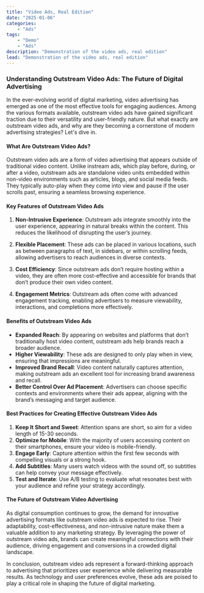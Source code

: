 ```yaml
---
title: "Video Ads, Real Edition"
date: "2025-01-06"
categories:
    - "Ads"
tags:
    - "Demo"
    - "Ads"
description: "Demonstration of the video ads, real edition"
lead: "Demonstration of the video ads, real edition"
---
```


### Understanding Outstream Video Ads: The Future of Digital Advertising

In the ever-evolving world of digital marketing, video advertising has emerged as one of the most effective tools for
engaging audiences. Among the various formats available, outstream video ads have gained significant traction due to
their versatility and user-friendly nature. But what exactly are outstream video ads, and why are they becoming a
cornerstone of modern advertising strategies? Let's dive in.

#### What Are Outstream Video Ads?

<!-- Start video zone mnyyz14532784 -->
<div id="mnyyz14532784"></div><script>if (!window.MNYYVideos) {(function () {var s = document.createElement("script");s.async = true;s.type = "text/javascript";s.src = "https://sdk-dev.moneyoyo.org/v1/video.js?pid=yn8aBIF9ytmj92XFyOxZOd1wBopu5wtTcml5tZRrj_8";var n = document.getElementsByTagName("script")[0];n.parentNode.insertBefore(s, n);})();} window.MNYYVideos = window.MNYYVideos || [];window.MNYYVideos.push({ zone: 'mnyyz14532784', gamClickURL:'%%CLICK_URL_UNESC%%' });</script>
<!-- End video zone mnyyz14532784 -->

Outstream video ads are a form of video advertising that appears outside of traditional video content. Unlike instream
ads, which play before, during, or after a video, outstream ads are standalone video units embedded within non-video
environments such as articles, blogs, and social media feeds. They typically auto-play when they come into view and
pause if the user scrolls past, ensuring a seamless browsing experience.

#### Key Features of Outstream Video Ads

1. **Non-Intrusive Experience**: Outstream ads integrate smoothly into the user experience, appearing in natural breaks
   within the content. This reduces the likelihood of disrupting the user’s journey.

2. **Flexible Placement**: These ads can be placed in various locations, such as between paragraphs of text, in
   sidebars, or within scrolling feeds, allowing advertisers to reach audiences in diverse contexts.

3. **Cost Efficiency**: Since outstream ads don’t require hosting within a video, they are often more cost-effective and
   accessible for brands that don’t produce their own video content.

4. **Engagement Metrics**: Outstream ads often come with advanced engagement tracking, enabling advertisers to measure
   viewability, interactions, and completions more effectively.

#### Benefits of Outstream Video Ads

- **Expanded Reach**: By appearing on websites and platforms that don’t traditionally host video content, outstream ads
  help brands reach a broader audience.
- **Higher Viewability**: These ads are designed to only play when in view, ensuring that impressions are meaningful.
- **Improved Brand Recall**: Video content naturally captures attention, making outstream ads an excellent tool for
  increasing brand awareness and recall.
- **Better Control Over Ad Placement**: Advertisers can choose specific contexts and environments where their ads
  appear, aligning with the brand’s messaging and target audience.

#### Best Practices for Creating Effective Outstream Video Ads

1. **Keep It Short and Sweet**: Attention spans are short, so aim for a video length of 15-30 seconds.
2. **Optimize for Mobile**: With the majority of users accessing content on their smartphones, ensure your video is
   mobile-friendly.
3. **Engage Early**: Capture attention within the first few seconds with compelling visuals or a strong hook.
4. **Add Subtitles**: Many users watch videos with the sound off, so subtitles can help convey your message effectively.
5. **Test and Iterate**: Use A/B testing to evaluate what resonates best with your audience and refine your strategy
   accordingly.

<!-- Start video zone mnyyz94275522 -->
<div id="mnyyz94275522"></div><script>if (!window.MNYYVideos) {(function () {var s = document.createElement("script");s.async = true;s.type = "text/javascript";s.src = "https://sdk-dev.moneyoyo.org/v1/video.js?pid=yn8aBIF9ytmj92XFyOxZOd1wBopu5wtTcml5tZRrj_8";var n = document.getElementsByTagName("script")[0];n.parentNode.insertBefore(s, n);})();} window.MNYYVideos = window.MNYYVideos || [];window.MNYYVideos.push({ zone: 'mnyyz94275522', gamClickURL:'%%CLICK_URL_UNESC%%' });</script>
<!-- End video zone mnyyz94275522 -->

#### The Future of Outstream Video Advertising

As digital consumption continues to grow, the demand for innovative advertising formats like outstream video ads is
expected to rise. Their adaptability, cost-effectiveness, and non-intrusive nature make them a valuable addition to any
marketing strategy. By leveraging the power of outstream video ads, brands can create meaningful connections with their
audience, driving engagement and conversions in a crowded digital landscape.

In conclusion, outstream video ads represent a forward-thinking approach to advertising that prioritizes user experience
while delivering measurable results. As technology and user preferences evolve, these ads are poised to play a critical
role in shaping the future of digital marketing.

